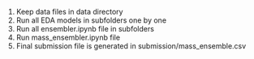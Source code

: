 1. Keep data files in data directory
2. Run all EDA models in subfolders one by one
3. Run all ensembler.ipynb file in subfolders
4. Run mass_ensembler.ipynb file
4. Final submission file is generated in  submission/mass_ensemble.csv
